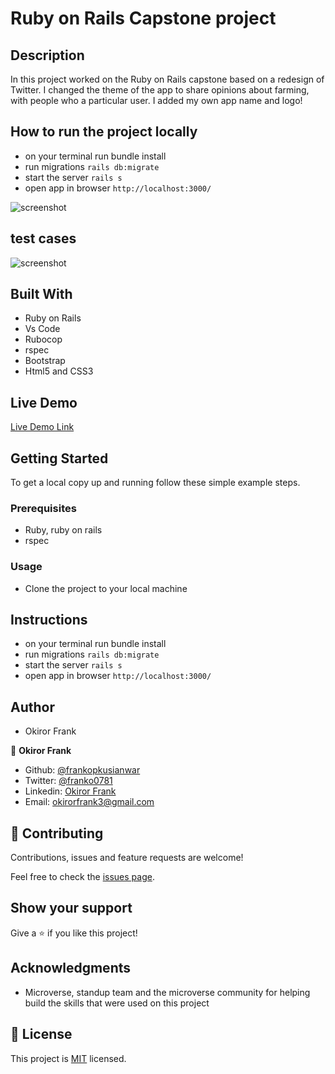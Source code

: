 # Ruby on Rails Capstone project

## Description

In this project worked on the Ruby on Rails capstone based on a redesign of Twitter. I changed the theme of the app to share opinions about farming, with people who a particular user. I added my own app name and logo!

## How to run the project locally

- on your terminal run bundle install
- run migrations ```rails db:migrate```
- start the server ```rails s```
- open app in browser ```http://localhost:3000/```

![screenshot]()

## test cases

![screenshot]()

## Built With

- Ruby on Rails
- Vs Code
- Rubocop
- rspec
- Bootstrap
- Html5 and CSS3

## Live Demo

[Live Demo Link]()

## Getting Started

To get a local copy up and running follow these simple example steps.

### Prerequisites

- Ruby, ruby on rails
- rspec

### Usage

- Clone the project to your local machine

## Instructions

- on your terminal run bundle install
- run migrations ```rails db:migrate```
- start the server ```rails s```
- open app in browser ```http://localhost:3000/```

## Author

- Okiror Frank

👤 **Okiror Frank**

- Github: [@frankopkusianwar](https://github.com/frankopkusianwar)
- Twitter: [@franko0781](https://twitter.com/franko0781)
- Linkedin: [Okiror Frank](https://linkedin.com/in/frank-okiror)
- Email: okirorfrank3@gmail.com

## 🤝 Contributing

Contributions, issues and feature requests are welcome!

Feel free to check the [issues page](issues/).

## Show your support

Give a ⭐️ if you like this project!

## Acknowledgments

- Microverse, standup team and the microverse community for helping build the skills that were used on this project

## 📝 License

This project is [MIT](lic.url) licensed.
